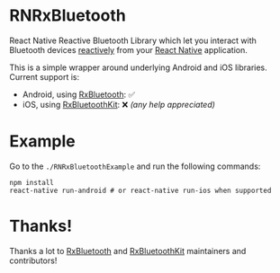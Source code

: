 # RNRxBluetooth

React Native Reactive Bluetooth Library which let you interact with Bluetooth devices [reactively](http://reactivex.io/) from your [React Native](https://facebook.github.io/react-native) application.

This is a simple wrapper around underlying Android and iOS libraries. Current support is:
+ Android, using [RxBluetooth](https://github.com/IvBaranov/RxBluetooth): :white_check_mark:
+ iOS, using [RxBluetoothKit](https://github.com/Polidea/RxBluetoothKit): :x:  *(any help appreciated)*

# Example

Go to the `./RNRxBluetoothExample` and run the following commands:

```
npm install
react-native run-android # or react-native run-ios when supported
```

# Thanks!

Thanks a lot to [RxBluetooth](https://github.com/IvBaranov/RxBluetooth) and [RxBluetoothKit](https://github.com/Polidea/RxBluetoothKit) maintainers and contributors!
